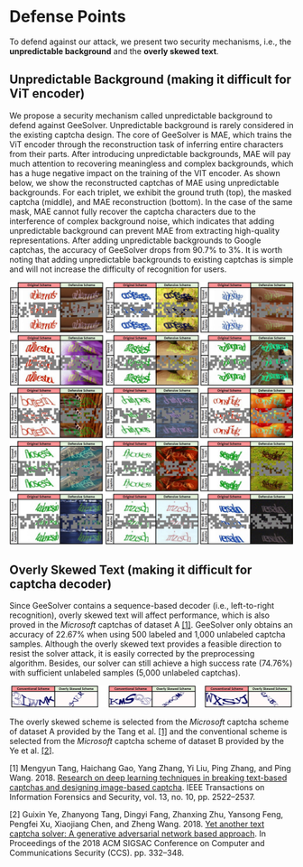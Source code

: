 # Defense Points


To defend against our attack, we present two security mechanisms, i.e., the **unpredictable background** and the **overly skewed text**.

## Unpredictable Background  (making it difficult for ViT encoder)

We propose a security mechanism called unpredictable background to defend against GeeSolver. Unpredictable background is rarely considered in the existing captcha design. The core of GeeSolver is MAE, which trains the ViT encoder through the reconstruction task of inferring entire characters from their parts. 
After introducing unpredictable backgrounds, MAE will pay much attention to recovering meaningless and complex backgrounds, which has a huge negative impact on the training of the VIT encoder. 
As shown below, we show the reconstructed captchas of MAE using unpredictable backgrounds. For each triplet, we exhibit the ground truth (top), the masked captcha (middle), and MAE reconstruction (bottom). 
In the case of the same mask, MAE cannot fully recover the captcha characters due to the interference of complex background noise, which indicates that adding unpredictable background can prevent MAE from extracting high-quality representations.
After adding unpredictable backgrounds to Google captchas, the accuracy of GeeSolver drops from 90.7% to 3%. It is worth noting that adding unpredictable backgrounds to existing captchas is simple and will not increase the difficulty of recognition for users.

<div align=center> <img src="https://github.com/Anonymous-GeeSolver/GeeSolver/blob/main/DefensePoints/new_captcha.jpg" width="950px"></div>

## Overly Skewed Text (making it difficult for captcha decoder) 

Since GeeSolver contains a sequence-based decoder (i.e., left-to-right recognition), overly skewed text will affect performance, which is also proved in the *Microsoft* captchas of dataset A [[1]](https://ieeexplore.ieee.org/document/8327894). GeeSolver only obtains an accuracy of 22.67% when using 500 labeled and 1,000 unlabeled captcha samples. Although the overly skewed text provides a feasible direction to resist the solver attack, it is easily corrected by the preprocessing algorithm. Besides, our solver can still achieve a high success rate (74.76%) with sufficient unlabeled samples (5,000 unlabeled captchas).

<div align=center> <img src="https://github.com/Anonymous-GeeSolver/GeeSolver/blob/main/DefensePoints/skewed_captcha.jpg" width="950px"></div>

The overly skewed scheme is selected from the *Microsoft* captcha scheme of dataset A provided by the Tang et al. [[1]](https://ieeexplore.ieee.org/document/8327894) and the conventional scheme is selected from the *Microsoft* captcha scheme of dataset B provided by the Ye et al. [[2]](https://dl.acm.org/doi/10.1145/3243734.3243754).

[1] Mengyun Tang, Haichang Gao, Yang Zhang, Yi Liu, Ping Zhang, and Ping Wang. 2018. [Research on deep learning techniques in breaking text-based captchas and
designing image-based captcha](https://ieeexplore.ieee.org/document/8327894). IEEE Transactions on Information Forensics and Security, vol. 13, no. 10, pp. 2522–2537.

[2] Guixin Ye, Zhanyong Tang, Dingyi Fang, Zhanxing Zhu, Yansong Feng, Pengfei Xu, Xiaojiang Chen, and Zheng Wang. 2018. [Yet another text captcha solver: A
generative adversarial network based approach](https://dl.acm.org/doi/10.1145/3243734.3243754). In Proceedings of the 2018 ACM SIGSAC Conference on Computer and Communications Security (CCS). pp. 332–348.

